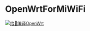 # OpenWrtForMiWiFi
[1]: https://github.com/liuran001/OpenWrtForMiWiFi/actions
[2]: https://github.com/liuran001/OpenWrtForMiWiFi/workflows/Build%20OpenWrt/badge.svg

[![给👴编译OpenWrt][2]][1]
